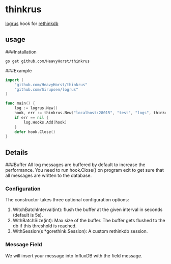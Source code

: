 thinkrus
===
[logrus](https://github.com/Sirupsen/logrus) hook for [rethinkdb](https://rethinkdb.com/)

usage
---
###Installation
```
go get github.com/HeavyHorst/thinkrus
```

###Example
```go
import (
	"github.com/HeavyHorst/thinkrus"
	"github.com/Sirupsen/logrus"
)

func main() {
	log := logrus.New()
	hook, err := thinkrus.New("localhost:28015", "test", "logs", thinkrus.WithBatchInterval(5), thinkrus.WithBatchSize(500))
	if err == nil {
		log.Hooks.Add(hook)
	}
	defer hook.Close()
}
```

Details
---
###Buffer
All log messages are buffered by default to increase the performance. You need to run hook.Close() on program exit to get sure that all messages are written to the database.

### Configuration
The constructor takes three optional configuration options:

 1. WitchBatchInterval(int):  flush the buffer at the given interval in seconds (default is 5s).
 2. WithBatchSize(int): Max size of the buffer. The buffer gets flushed to the db if this threshold is reached.
 3. WithSession(s *gorethink.Session): A custom rethinkdb session.

### Message Field
We will insert your message into InfluxDB with the field message.
